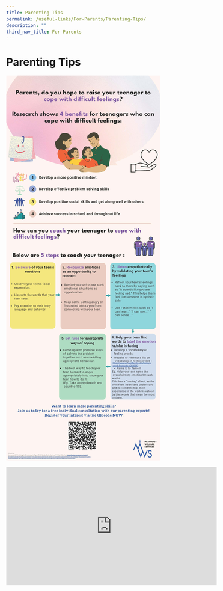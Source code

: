 ```yaml
---
title: Parenting Tips
permalink: /useful-links/For-Parents/Parenting-Tips/
description: ""
third_nav_title: For Parents
---
```

Parenting Tips
==============

![](/images/Managing%20Your%20Child's%20Emotions.jpeg)


<iframe width="560" height="315" src="https://www.youtube.com/embed/2nmlf71Q2Nc" title="YouTube video player" frameborder="0" allow="accelerometer; autoplay; clipboard-write; encrypted-media; gyroscope; picture-in-picture" allowfullscreen></iframe>
